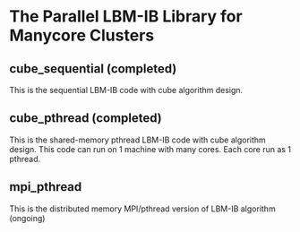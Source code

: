 # The Parallel LBM-IB Library for Manycore Clusters

## cube_sequential (completed)
This is the sequential LBM-IB code with cube algorithm design.


## cube_pthread (completed)
This is the shared-memory pthread LBM-IB code with cube algorithm design.
This code can run on 1 machine with many cores.
Each core run as 1 pthread.


## mpi_pthread
This is the distributed memory MPI/pthread version of LBM-IB algorithm (ongoing)
